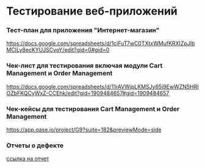 # Тестирование веб-приложений
### Тест-план для приложения "Интернет-магазин"
https://docs.google.com/spreadsheets/d/1ciFuT7wC0TXtxWMufKRXIZpJlbMCILy8ecKYUJSCvoY/edit?gid=0#gid=0
### Чек-лист для тестирования включая модули Cart Management и Order Management
https://docs.google.com/spreadsheets/d/11rAVWjpLKMSJy65j9EwWZN5HRIOZbFKQCyWxZ-CCEhk/edit?gid=1909484657#gid=1909484657
### Чек-кейсы для тестирования Cart Management и Order Management
https://app.qase.io/project/G9?suite=182&previewMode=side
### Отчеты о дефекте
[ссылка на отчет](https://docs.google.com/spreadsheets/d/1G2yK2jiV1VgjGYRFhDARZDHI30WTngrN/edit?usp=drive_link&ouid=101833378479520029482&rtpof=true&sd=true)
